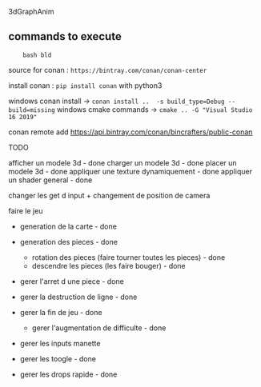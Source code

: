 3dGraphAnim

## commands to execute
```
	bash bld
```

source for conan : `https://bintray.com/conan/conan-center`

install conan : `pip install conan` with python3

windows conan install -> `conan install ..	-s build_type=Debug --build=missing`
windows cmake commands -> `cmake .. -G "Visual Studio 16 2019"`

conan remote add <REMOTE> https://api.bintray.com/conan/bincrafters/public-conan

TODO

afficher un modele 3d - done
charger un modele 3d - done
placer un modele 3d - done
appliquer une texture dynamiquement - done
appliquer un shader general - done

changer les get d input + changement de position de camera

faire le jeu
 - generation de la carte - done
 - generation des pieces - done
   - rotation des pieces (faire tourner toutes les pieces) - done
   - descendre les pieces (les faire bouger) - done
 - gerer l'arret d une piece - done
 - gerer la destruction de ligne - done
 - gerer la fin de jeu - done
   - gerer l'augmentation de difficulte - done

 - gerer les inputs manette
  - gerer les toogle - done
  - gerer les drops rapide - done
